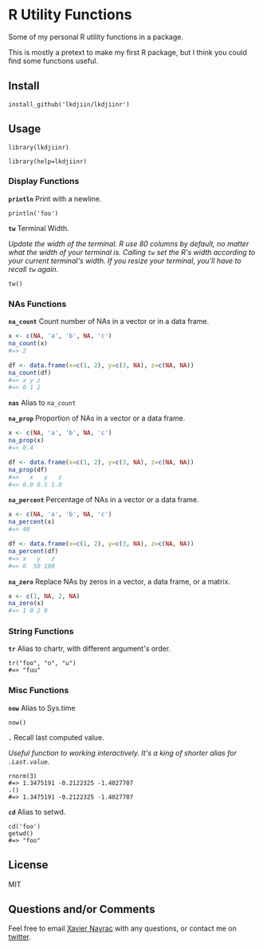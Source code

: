 # R Utility Functions

Some of my personal R utility functions in a package.

This is mostly a pretext to make my first R package, but I think you could
find some functions useful.

## Install

    install_github('lkdjiin/lkdjiinr')

## Usage

    library(lkdjiinr)

    library(help=lkdjiinr)

### Display Functions

**`println`** Print with a newline.

    println('foo')

**`tw`** Terminal Width.

*Update the width of the terminal. R use 80 columns by default, no
matter what the width of your terminal is. Calling `tw` set the
R's width according to your current terminal's width. If you resize
your terminal, you'll have to recall `tw` again.*

    tw()

### NAs Functions

**`na_count`** Count number of NAs in a vector or in a data frame.

```r
x <- c(NA, 'a', 'b', NA, 'c')
na_count(x)
#=> 2
```

```r
df <- data.frame(x=c(1, 2), y=c(3, NA), z=c(NA, NA))
na_count(df)
#=> x y z 
#=> 0 1 2
```

**`nas`** Alias to `na_count`

**`na_prop`** Proportion of NAs in a vector or a data frame.

```r
x <- c(NA, 'a', 'b', NA, 'c')
na_prop(x)
#=> 0.4
```

```r
df <- data.frame(x=c(1, 2), y=c(3, NA), z=c(NA, NA))
na_prop(df)
#=>   x   y   z 
#=> 0.0 0.5 1.0
```

**`na_percent`** Percentage of NAs in a vector or a data frame.

```r
x <- c(NA, 'a', 'b', NA, 'c')
na_percent(x)
#=> 40
```

```r
df <- data.frame(x=c(1, 2), y=c(3, NA), z=c(NA, NA))
na_percent(df)
#=> x   y   z 
#=> 0  50 100 
```

**`na_zero`** Replace NAs by zeros in a vector, a data frame, or a matrix.

```r
x <- c(1, NA, 2, NA)
na_zero(x)
#=> 1 0 2 0
```

### String Functions

**`tr`** Alias to chartr, with different argument's order.

    tr("foo", "o", "u")
    #=> "fuu"

### Misc Functions

**`now`** Alias to Sys.time

    now()

**`.`** Recall last computed value.

*Useful function to working interactively. It's a king of shorter
alias for `.Last.value`.*

    rnorm(3)
    #=> 1.3475191 -0.2122325 -1.4027707
    .()
    #=> 1.3475191 -0.2122325 -1.4027707


**`cd`** Alias to setwd.

    cd('foo')
    getwd()
    #=> "foo"


## License

MIT

## Questions and/or Comments

Feel free to email [Xavier Nayrac](mailto:xavier.nayrac@gmail.com)
with any questions, or contact me on [twitter](https://twitter.com/lkdjiin).
